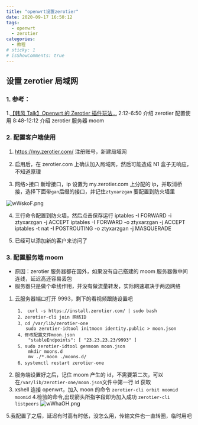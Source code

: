 ```yaml
---
title: "openwrt设置zerotier"
date: 2020-09-17 16:50:12
tags:
  - openwrt
  - zerotier
categories:
  - 教程
# sticky: 1
# isShowComments: true
---
```


## 设置 zerotier 局域网

### 1. 参考：

1.[【韩风 Talk】Openwrt 的 Zerotier 插件玩法...](https://www.bilibili.com/video/BV1hT4y1E78k)
2:12-6:50 介绍 zerotier 配置使用
8:48-12:12 介绍 zerotier 服务器 moom

### 2. 配置客户端使用

1. https://my.zerotier.com/ 注册账号，新建局域网

2. 启用后，在 zerotier.com 上确认加入局域网，然后可能造成 N1 盒子无响应，不知道原理

3. 网络>接口 新增接口，ip 设置为 my.zerotier.com 上分配的 ip，并取消桥接，选择下面带`gan`后缀的接口，并记住`ztyxarzgan` 要配置到防火墙里

<img src="https://s1.ax1x.com/2020/09/17/wWskoF.png" alt="wWskoF.png" border="0" />

4. 三行命令配置到防火墙，然后点击保存运行
   iptables -I FORWARD -i ztyxarzgan -j ACCEPT
   iptables -I FORWARD -o ztyxarzgan -j ACCEPT
   iptables -t nat -I POSTROUTING -o ztyxarzgan -j MASQUERADE

5. 已经可以添加新的客户来访问了

### 3. 配置服务端 moom

- 原因：zerotier 服务器都在国外，如果没有自己搭建的 moom 服务器做中间连线，延迟高还容易丢包
- 服务器只是做个牵线作用，并没有做流量转发，实际网速取决于两边网络

1. 云服务器端口打开 9993，剩下的看视频跟随设置吧
   ```
    1、 curl -s https://install.zerotier.com/ | sudo bash
    2、zerotier-cli join 网络ID
    3、cd /var/lib/zerotier-one
       sudo zerotier-idtool initmoon identity.public > moon.json
    4、修改配置文件moon.json
        "stableEndpoints": [ "23.23.23.23/9993" ]
    5、sudo zerotier-idtool genmoon moon.json
        mkdir moons.d
        mv ./*.moon ./moons.d/
    6、systemctl restart zerotier-one
   ```
2. 服务端设置好之后，记住 moom 产生的 id，不需要第二次，可以在`/var/lib/zerotier-one/moon.json`文件中第一行 id 获取
3. xshell 连接 openwrt，加入 moon 的命令
   `zerotier-cli orbit moomid moomid` 4.检验的命令,出现箭头所指字段即为加入成功
   `zerotier-cli listpeers`
   <img src="https://s1.ax1x.com/2020/09/17/wWhaOH.png" alt="wWhaOH.png" border="0" />

5.我配置了之后，延迟有时高有时低，没怎么用，传输文件也一直转圈，临时用吧
